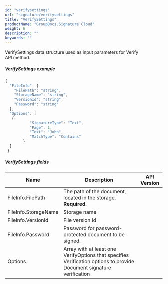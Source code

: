 ```yaml
---
id: "verifysettings"
url: "signature/verifysettings"
title: "VerifySettings"
productName: "GroupDocs.Signature Cloud"
weight: 6
description: ""
keywords: ""
---
```


VerifySettings data structure used as input parameters for Verify API method.

##### VerifySettings example #####

```javascript
{
  "FileInfo": {
    "FilePath": "string",
    "StorageName": "string",
    "VersionId": "string",
    "Password": "string"
  },
  "Options": [
   {
           "SignatureType": "Text",
           "Page": 1,
           "Text": "John",
           "MatchType": "Contains"
        }
  ]
 }

```

##### VerifySettings fields #####

|Name|Description|API Version
|---|---|---
|FileInfo.FilePath|The path of the document, located in the storage. **Required.**|
|FileInfo.StorageName|Storage name|
|FileInfo.VersionId|File version Id|
|FileInfo.Password|Password for password-protected document to be signed.|
|Options|Array with at least one VerifyOptions that specifies Verification options to provide Document signature verification
